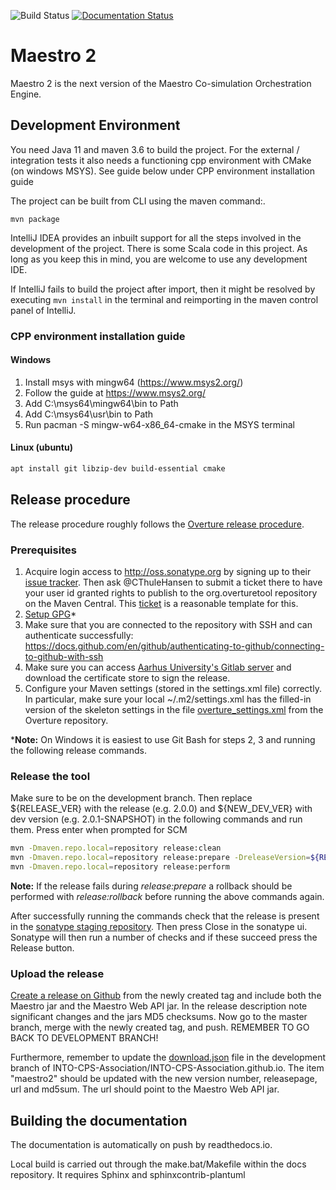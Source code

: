![Build Status](https://github.com/INTO-CPS-Association/maestro/workflows/Maestro2/badge.svg?branch=development)
[![Documentation Status](https://readthedocs.org/projects/maestro/badge/?version=latest)](https://into-cps-maestro.readthedocs.io/en/latest/)

# Maestro 2

Maestro 2 is the next version of the Maestro Co-simulation Orchestration Engine.

## Development Environment

You need Java 11 and maven 3.6 to build the project. For the external / integration tests it also needs a functioning
cpp environment with CMake (on windows MSYS). See guide below under CPP environment installation guide

The project can be built from CLI using the maven command:.

```
mvn package
```

IntelliJ IDEA provides an inbuilt support for all the steps involved in the development of the project. There is some
Scala code in this project. As long as you keep this in mind, you are welcome to use any development IDE.

If IntelliJ fails to build the project after import, then it might be resolved by executing `mvn install` in the
terminal and reimporting in the maven control panel of IntelliJ.

### CPP environment installation guide

#### Windows
1. Install msys with mingw64 (https://www.msys2.org/)
2. Follow the guide at https://www.msys2.org/
3. Add C:\msys64\mingw64\bin to Path
4. Add C:\msys64\usr\bin to Path
5. Run pacman -S mingw-w64-x86_64-cmake in the MSYS terminal

#### Linux (ubuntu)

```bash
apt install git libzip-dev build-essential cmake
```

## Release procedure
The release procedure roughly follows the [Overture release procedure](https://github.com/overturetool/overture/wiki/New-Release-Procedure).
### Prerequisites
1. Acquire login access to http://oss.sonatype.org by signing up to their [issue tracker](https://issues.sonatype.org/secure/Dashboard.jspa). 
Then ask @CThuleHansen to submit a ticket there to have your user id granted rights to publish to the org.overturetool repository on the Maven Central. 
This [ticket](https://issues.sonatype.org/browse/OSSRH-35910) is a reasonable template for this.
2. [Setup GPG](https://central.sonatype.org/publish/requirements/gpg/)*
3. Make sure that you are connected to the repository with SSH and can authenticate successfully: https://docs.github.com/en/github/authenticating-to-github/connecting-to-github-with-ssh
4. Make sure you can access [Aarhus University's Gitlab server](https://gitlab.au.dk/overture/certificates) and download the certificate store to sign the release. 
5. Configure your Maven settings (stored in the settings.xml file) correctly. 
In particular, make sure your local ~/.m2/settings.xml has the filled-in version of the skeleton settings in the file 
[overture_settings.xml](https://github.com/overturetool/overture/blob/development/overture_settings.xml) from the Overture repository.

*__Note:__ On Windows it is easiest to use Git Bash for steps 2, 3 and running the following release commands.

### Release the tool
Make sure to be on the development branch. 
Then replace ${RELEASE_VER} with the release (e.g. 2.0.0) and ${NEW_DEV_VER} with dev version (e.g. 2.0.1-SNAPSHOT) in the following commands and run them. Press
enter when prompted for SCM

```bash
mvn -Dmaven.repo.local=repository release:clean
mvn -Dmaven.repo.local=repository release:prepare -DreleaseVersion=${RELEASE_VER} -DdevelopmentVersion=${NEW_DEV_VER}
mvn -Dmaven.repo.local=repository release:perform
```
__Note:__ If the release fails during _release:prepare_ a rollback should be performed with _release:rollback_ before running the above commands again.

After successfully running the commands check that the release is present in the [sonatype staging repository](https://oss.sonatype.org/#stagingRepositories).
Then press Close in the sonatype ui. Sonatype will then run a number of checks and if these succeed press the Release button.

### Upload the release

[Create a release on Github](https://github.com/INTO-CPS-Association/maestro/tags) from the newly created tag and include both the Maestro jar and the Maestro Web API jar.
In the release description note significant changes and the jars MD5 checksums.
Now go to the master branch, merge with the newly created tag, and push. REMEMBER TO GO BACK TO DEVELOPMENT BRANCH!

Furthermore, remember to update the [download.json](https://github.com/INTO-CPS-Association/INTO-CPS-Association.github.io/tree/development/download) file in the development branch of INTO-CPS-Association/INTO-CPS-Association.github.io.
The item "maestro2" should be updated with the new version number, releasepage, url and md5sum. The url should point to the Maestro Web API jar.

## Building the documentation

The documentation is automatically on push by readthedocs.io.

Local build is carried out through the make.bat/Makefile within the docs repository. It requires Sphinx and
sphinxcontrib-plantuml
